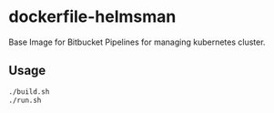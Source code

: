 # dockerfile-helmsman

Base Image for Bitbucket Pipelines for managing kubernetes cluster.

## Usage

```sh
./build.sh
./run.sh
```
